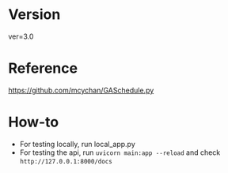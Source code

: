 # Version
ver=3.0

# Reference
https://github.com/mcychan/GASchedule.py


# How-to
- For testing locally, run local_app.py
- For testing the api, run `uvicorn main:app --reload` and check `http://127.0.0.1:8000/docs`
